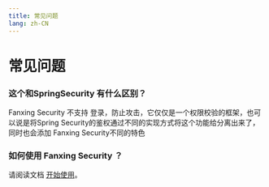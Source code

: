 ```yaml
---
title: 常见问题
lang: zh-CN
---
```

# 常见问题
### 这个和SpringSecurity 有什么区别？
Fanxing Security 不支持 登录，防止攻击，它仅仅是一个权限校验的框架，也可以说是将Spring Security的鉴权通过不同的实现方式将这个功能给分离出来了，同时也会添加
Fanxing Security不同的特色

### 如何使用 Fanxing Security ？
请阅读文档 [开始使用](./use.md)。
